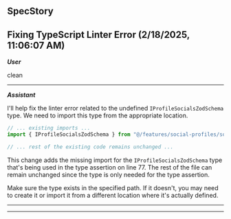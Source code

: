 ## SpecStory

## Fixing TypeScript Linter Error (2/18/2025, 11:06:07 AM)

_**User**_

clean

---

_**Assistant**_

I'll help fix the linter error related to the undefined `IProfileSocialsZodSchema` type. We need to import this type from the appropriate location.

```typescript:features/conversation-list/hooks/use-message-plain-text.ts
// ... existing imports ...
import { IProfileSocialsZodSchema } from "@/features/social-profiles/social-lookup.types";

// ... rest of the existing code remains unchanged ...
```

This change adds the missing import for the `IProfileSocialsZodSchema` type that's being used in the type assertion on line 77. The rest of the file can remain unchanged since the type is only needed for the type assertion.

Make sure the type exists in the specified path. If it doesn't, you may need to create it or import it from a different location where it's actually defined.

---



---

